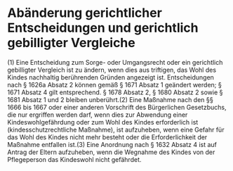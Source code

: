 # Abänderung gerichtlicher Entscheidungen und gerichtlich gebilligter Vergleiche

(1) Eine Entscheidung zum Sorge- oder Umgangsrecht oder ein gerichtlich gebilligter Vergleich ist zu ändern, wenn dies aus triftigen, das Wohl des Kindes nachhaltig berührenden Gründen angezeigt ist. Entscheidungen nach § 1626a Absatz 2 können gemäß § 1671 Absatz 1 geändert werden; § 1671 Absatz 4 gilt entsprechend. § 1678 Absatz 2, § 1680 Absatz 2 sowie § 1681 Absatz 1 und 2 bleiben unberührt.(2) Eine Maßnahme nach den §§ 1666 bis 1667 oder einer anderen Vorschrift des Bürgerlichen Gesetzbuchs, die nur ergriffen werden darf, wenn dies zur Abwendung einer Kindeswohlgefährdung oder zum Wohl des Kindes erforderlich ist (kindesschutzrechtliche Maßnahme), ist aufzuheben, wenn eine Gefahr für das Wohl des Kindes nicht mehr besteht oder die Erforderlichkeit der Maßnahme entfallen ist.(3) Eine Anordnung nach § 1632 Absatz 4 ist auf Antrag der Eltern aufzuheben, wenn die Wegnahme des Kindes von der Pflegeperson das Kindeswohl nicht gefährdet. 

